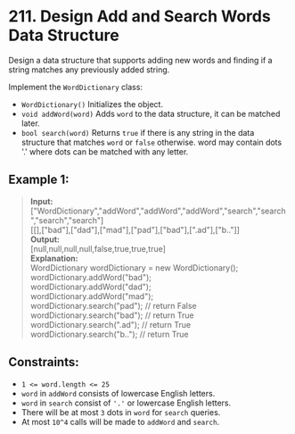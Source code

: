 # 211. Design Add and Search Words Data Structure

Design a data structure that supports adding new words and finding if a string matches any previously added string.

Implement the `WordDictionary` class:
* `WordDictionary()` Initializes the object.
* `void addWord(word)` Adds `word` to the data structure, it can be matched later.
* `bool search(word)` Returns `true` if there is any string in the data structure that matches `word` or `false` otherwise. word may contain dots '.' where dots can be matched with any letter.

## Example 1:
> **Input:**   
> ["WordDictionary","addWord","addWord","addWord","search","search","search","search"]  
> [[],["bad"],["dad"],["mad"],["pad"],["bad"],[".ad"],["b.."]]  
> **Output:**   
> [null,null,null,null,false,true,true,true]  
> **Explanation:**   
> WordDictionary wordDictionary = new WordDictionary();  
> wordDictionary.addWord("bad");  
> wordDictionary.addWord("dad");  
> wordDictionary.addWord("mad");  
> wordDictionary.search("pad"); // return False  
> wordDictionary.search("bad"); // return True  
> wordDictionary.search(".ad"); // return True  
> wordDictionary.search("b.."); // return True  

## Constraints:
* `1 <= word.length <= 25`
* `word` in `addWord` consists of lowercase English letters.
* `word` in `search` consist of `'.'` or lowercase English letters.
* There will be at most `3` dots in `word` for `search` queries.
* At most `10^4` calls will be made to `addWord` and `search`.